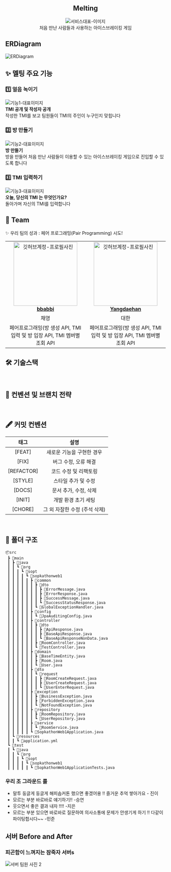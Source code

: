 <div align="center">

<h2> Melting </h2>

<img src="https://github.com/NOW-SOPT-SOPKATHON-WEB1/SERVER/assets/84909012/69c47d49-bbf2-4413-b0cc-58c2cd37bf34"  alt="서비스대표-이미지" />
<div>처음 만난 사람들과 사용하는 아이스브레이킹 게임</div>

</div>

<h2> ERDiagram </h2>

<img src="https://github.com/NOW-SOPT-SOPKATHON-WEB1/SERVER/assets/84909012/4aa68a4e-08b4-440c-836a-f5313c193401"  alt="ERDiagram" />


<h2> ✨ 멜팅 주요 기능 </h2>

<h3> 1️⃣ 얼음 녹이기 </h3>

<img src="https://github.com/NOW-SOPT-SOPKATHON-WEB1/CLIENT/assets/98469609/188d609d-96b4-4203-a700-13a5cd233858"  alt="기능1-대표이미지" />
<div ><strong> TMI 공개 및 작성자 공개 </strong>   <br/>작성한 TMI를 보고 팀원들이 TMI의 주인이 누구인지 맞힙니다</div>

<h3> 2️⃣ 방 만들기 </h3>
<img src="https://github.com/NOW-SOPT-SOPKATHON-WEB1/CLIENT/assets/98469609/4ed304f0-9628-4dde-a6f5-2b2edf631608"  alt="기능2-대표이미지" />
<div ><strong> 방 만들기 </strong> <br/>방을 만들어 처음 만난 사람들이 이용할 수 있는 아이스브레이킹 게임으로 진입할 수 있도록 합니다</div>

<h3> 3️⃣ TMI 입력하기 </h3>
<img src="https://github.com/NOW-SOPT-SOPKATHON-WEB1/CLIENT/assets/98469609/46540bd0-b69b-4db8-8cb7-f32b807585c3"  alt="기능3-대표이미지" />

<div ><strong> 오늘, 당신의 TMI 는 무엇인가요? </strong>   <br/> 돌아가며 자신의 TMI를 입력합니다</div>

<h2> 👥 Team </h2>

✨ 우리 팀의 성과 : 페어 프로그래밍(Pair Programming) 시도!

<table align="center">
    <tr align="center">
      <td style="min-width: 150px;">
            <a href="https://github.com/bbabbi">
              <img src="https://github.com/NOW-SOPT-SOPKATHON-WEB1/SERVER/assets/84909012/4e414b94-5fa7-4885-8407-e1c519782b9e" width="200" alt="깃허브계정-프로필사진"/>
              <br />
              <b>bbabbi</b>
            </a>
        </td>
      <td style="min-width: 150px;">
            <a href="https://github.com/Yangdaehan">
              <img src="https://github.com/NOW-SOPT-SOPKATHON-WEB1/SERVER/assets/84909012/520c01cf-1588-467d-823d-4fc898751108" width="200" alt="깃허브계정-프로필사진">
              <br />
              <b>Yangdaehan</b>
            </a>
        </td>
    </tr>
    <tr align="center">
       <td>
            채영 <br/>
      </td>
       <td>
            대한 <br/>
      </td>
    </tr>
  	<tr align="center">
       <td>
            페어프로그래밍(방 생성 API, TMI 입력 및 방 입장 API, TMI 멤버별 조회 API <br/>
      </td>
       <td>
            페어프로그래밍(방 생성 API, TMI 입력 및 방 입장 API, TMI 멤버별 조회 API <br/>
      </td>
    </tr>
</table>

<h2> 🛠 기술스택 </h2>


<br/>

<h2>  📄 컨벤션 및 브랜치 전략 </h2>

<br/>

## 🖋️ 커밋 컨벤션

|   **태그**   |           **설명**            |
|:----------:| :---------------------------: |
|   [FEAT]   |   새로운 기능을 구현한 경우   |
|   [FIX]    |     버그 수정, 오류 해결      |
| [REFACTOR] |     코드 수정 및 리팩토링     |
|  [STYLE]   |      스타일 추가 및 수정      |
|   [DOCS]   |     문서 추가, 수정, 삭제     |
|   [INIT]   |      개발 환경 초기 세팅      |
|  [CHORE]   | 그 외 자잘한 수정 (주석 삭제) |

<br />


## 📁 폴더 구조

```
📦src
 ┣ 📂main
 ┃ ┣ 📂java
 ┃ ┃ ┗ 📂org
 ┃ ┃ ┃ ┗ 📂sopt
 ┃ ┃ ┃ ┃ ┗ 📂sopkathonweb1
 ┃ ┃ ┃ ┃ ┃ ┣ 📂common
 ┃ ┃ ┃ ┃ ┃ ┃ ┣ 📂dto
 ┃ ┃ ┃ ┃ ┃ ┃ ┃ ┣ 📜ErrorMessage.java
 ┃ ┃ ┃ ┃ ┃ ┃ ┃ ┣ 📜ErrorResponse.java
 ┃ ┃ ┃ ┃ ┃ ┃ ┃ ┣ 📜SuccessMessage.java
 ┃ ┃ ┃ ┃ ┃ ┃ ┃ ┗ 📜SuccessStatusResponse.java
 ┃ ┃ ┃ ┃ ┃ ┃ ┗ 📜GlobalExceptionHandler.java
 ┃ ┃ ┃ ┃ ┃ ┣ 📂config
 ┃ ┃ ┃ ┃ ┃ ┃ ┗ 📜JpaAuditingConfig.java
 ┃ ┃ ┃ ┃ ┃ ┣ 📂controller
 ┃ ┃ ┃ ┃ ┃ ┃ ┣ 📂dto
 ┃ ┃ ┃ ┃ ┃ ┃ ┃ ┣ 📜ApiResponse.java
 ┃ ┃ ┃ ┃ ┃ ┃ ┃ ┣ 📜BaseApiResponse.java
 ┃ ┃ ┃ ┃ ┃ ┃ ┃ ┗ 📜BaseApiResponseNonData.java
 ┃ ┃ ┃ ┃ ┃ ┃ ┣ 📜RoomController.java
 ┃ ┃ ┃ ┃ ┃ ┃ ┗ 📜TestController.java
 ┃ ┃ ┃ ┃ ┃ ┣ 📂domain
 ┃ ┃ ┃ ┃ ┃ ┃ ┣ 📜BaseTimeEntity.java
 ┃ ┃ ┃ ┃ ┃ ┃ ┣ 📜Room.java
 ┃ ┃ ┃ ┃ ┃ ┃ ┗ 📜User.java
 ┃ ┃ ┃ ┃ ┃ ┣ 📂dto
 ┃ ┃ ┃ ┃ ┃ ┃ ┗ 📂request
 ┃ ┃ ┃ ┃ ┃ ┃ ┃ ┣ 📜RoomCreateRequest.java
 ┃ ┃ ┃ ┃ ┃ ┃ ┃ ┣ 📜UserCreateRequest.java
 ┃ ┃ ┃ ┃ ┃ ┃ ┃ ┗ 📜UserEnterRequest.java
 ┃ ┃ ┃ ┃ ┃ ┣ 📂exception
 ┃ ┃ ┃ ┃ ┃ ┃ ┣ 📜BusinessException.java
 ┃ ┃ ┃ ┃ ┃ ┃ ┣ 📜ForbiddenException.java
 ┃ ┃ ┃ ┃ ┃ ┃ ┗ 📜NotFoundException.java
 ┃ ┃ ┃ ┃ ┃ ┣ 📂repository
 ┃ ┃ ┃ ┃ ┃ ┃ ┣ 📜RoomRepository.java
 ┃ ┃ ┃ ┃ ┃ ┃ ┗ 📜UserRepository.java
 ┃ ┃ ┃ ┃ ┃ ┣ 📂service
 ┃ ┃ ┃ ┃ ┃ ┃ ┗ 📜RoomService.java
 ┃ ┃ ┃ ┃ ┃ ┗ 📜SopkathonWeb1Application.java
 ┃ ┗ 📂resources
 ┃ ┃ ┗ 📜application.yml
 ┗ 📂test
 ┃ ┗ 📂java
 ┃ ┃ ┗ 📂org
 ┃ ┃ ┃ ┗ 📂sopt
 ┃ ┃ ┃ ┃ ┗ 📂sopkathonweb1
 ┃ ┃ ┃ ┃ ┃ ┗ 📜SopkathonWeb1ApplicationTests.java
```

<h3>우리 조 그라운드 룰</h3>

* 말투 둥글게 둥글게 해피솝커톤 했으면 좋겠어용 !! 즐거운 추억 쌓아가요 - 진이
* 모르는 부분 바로바로 얘기하기!! -승연
* 웃으면서 좋은 결과 내자 !!!! -지은
* 모르는 부분 있으면 바로바로 질문하여 의사소통에 문제가 안생기게 하기 !! 다같이 파이팅합시다~~ -민준

<h2> 서버 Before and After</h2>
<h3>피곤함이 느껴지는 잠죽자 서버s</h3>
<img src="https://github.com/NOW-SOPT-SOPKATHON-WEB1/SERVER/assets/84909012/6c01f04f-ac35-44a6-beee-31ef0636a283" alt="서버 팀원 사진 2"/>
